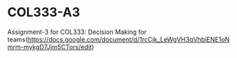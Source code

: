 # COL333-A3
Assignment-3 for COL333: Decision Making for teams(https://docs.google.com/document/d/1rcCjk_LeWgVH3qVhbiENE1oNmrm-mykgD7Jjm5CTors/edit)
